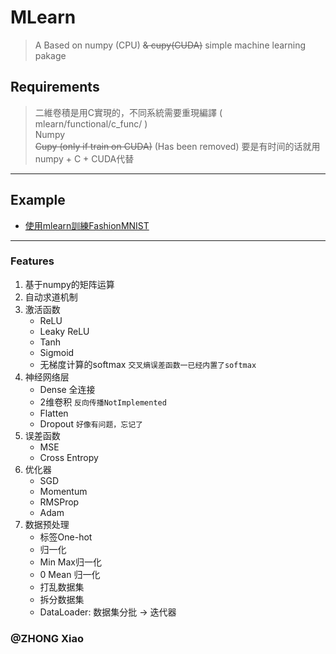 # MLearn
> A Based on numpy (CPU) ~~& cupy(CUDA)~~ simple machine learning pakage

## Requirements
> 二維卷積是用C實現的，不同系統需要重現編譯 ( mlearn/functional/c_func/ )  
> Numpy  
> ~~Cupy (only if train on CUDA)~~ (Has been removed) 要是有时间的话就用numpy + C + CUDA代替

----
## Example
- [使用mlearn訓練FashionMNIST](./mlearn_test.ipynb)

----
### Features
1. 基于numpy的矩阵运算
2. 自动求道机制
3. 激活函数
    - ReLU
    - Leaky ReLU
    - Tanh
    - Sigmoid
    - 无梯度计算的softmax `交叉熵误差函数一已经内置了softmax`
4. 神经网络层
    - Dense 全连接
    - 2维卷积 `反向传播NotImplemented`
    - Flatten
    - Dropout `好像有问题，忘记了`
5. 误差函数
    - MSE
    - Cross Entropy
6. 优化器
    - SGD
    - Momentum
    - RMSProp
    - Adam
7. 数据预处理
    - 标签One-hot
    - 归一化
    - Min Max归一化
    - 0 Mean 归一化
    - 打乱数据集
    - 拆分数据集
    - DataLoader: 数据集分批 -> 迭代器
  
### @ZHONG Xiao
